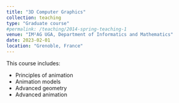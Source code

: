 ```yaml
---
title: "3D Computer Graphics"
collection: teaching
type: "Graduate course"
#permalink: /teaching/2014-spring-teaching-1
venue: "IM²AG UGA, Department of Informatics and Mathematics"
date: 2023-02-01
location: "Grenoble, France"
---
```


This course includes:
- Principles of animation
- Animation models
- Advanced geometry
- Advanced animation
